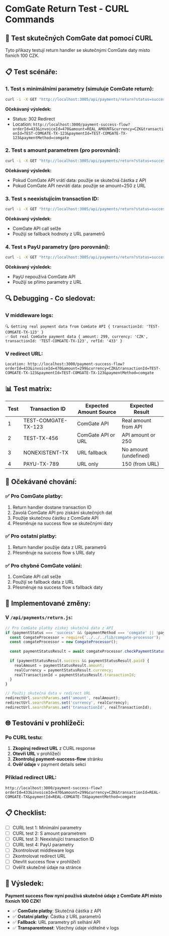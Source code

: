 # ComGate Return Test - CURL Commands

## 🧪 **Test skutečných ComGate dat pomocí CURL**

Tyto příkazy testují return handler se skutečnými ComGate daty místo fixních 100 CZK.

## 📋 **Test scénáře:**

### **1. Test s minimálními parametry (simuluje ComGate return):**
```bash
curl -i -X GET "http://localhost:3005/api/payments/return?status=success&transactionId=TEST-COMGATE-TX-123&orderId=433&invoiceId=470&paymentMethod=comgate"
```

**Očekávaný výsledek:**
- Status: 302 Redirect
- Location: `http://localhost:3000/payment-success-flow?orderId=433&invoiceId=470&amount=REAL_AMOUNT&currency=CZK&transactionId=TEST-COMGATE-TX-123&paymentId=TEST-COMGATE-TX-123&paymentMethod=comgate`

### **2. Test s amount parametrem (pro porovnání):**
```bash
curl -i -X GET "http://localhost:3005/api/payments/return?status=success&transactionId=TEST-TX-456&orderId=433&invoiceId=470&amount=250&currency=CZK&paymentMethod=comgate"
```

**Očekávaný výsledek:**
- Pokud ComGate API vrátí data: použije se skutečná částka z API
- Pokud ComGate API nevrátí data: použije se amount=250 z URL

### **3. Test s neexistujícím transaction ID:**
```bash
curl -i -X GET "http://localhost:3005/api/payments/return?status=success&transactionId=NONEXISTENT-TX&orderId=433&invoiceId=470&paymentMethod=comgate"
```

**Očekávaný výsledek:**
- ComGate API call selže
- Použijí se fallback hodnoty z URL parametrů

### **4. Test s PayU parametry (pro porovnání):**
```bash
curl -i -X GET "http://localhost:3005/api/payments/return?status=success&mihpayid=PAYU-TX-789&txnid=433&amount=150&paymentMethod=payu"
```

**Očekávaný výsledek:**
- PayU nepoužívá ComGate API
- Použijí se přímo parametry z URL

## 🔍 **Debugging - Co sledovat:**

### **V middleware logs:**
```
🔍 Getting real payment data from ComGate API { transactionId: 'TEST-COMGATE-TX-123' }
✅ Got real ComGate payment data { amount: 299, currency: 'CZK', transactionId: 'TEST-COMGATE-TX-123', refId: '433' }
```

### **V redirect URL:**
```
Location: http://localhost:3000/payment-success-flow?orderId=433&invoiceId=470&amount=299&currency=CZK&transactionId=TEST-COMGATE-TX-123&paymentId=TEST-COMGATE-TX-123&paymentMethod=comgate
```

## 📊 **Test matrix:**

| Test | Transaction ID | Expected Amount Source | Expected Result |
|------|----------------|------------------------|-----------------|
| 1 | TEST-COMGATE-TX-123 | ComGate API | Real amount from API |
| 2 | TEST-TX-456 | ComGate API or URL | API amount or 250 |
| 3 | NONEXISTENT-TX | URL fallback | No amount (undefined) |
| 4 | PAYU-TX-789 | URL only | 150 (from URL) |

## 🎯 **Očekávané chování:**

### **✅ Pro ComGate platby:**
1. Return handler dostane transaction ID
2. Zavolá ComGate API pro získání skutečných dat
3. Použije skutečnou částku z ComGate API
4. Přesměruje na success flow se skutečnými daty

### **✅ Pro ostatní platby:**
1. Return handler použije data z URL parametrů
2. Přesměruje na success flow s URL daty

### **✅ Pro chybné ComGate volání:**
1. ComGate API call selže
2. Použijí se fallback data z URL
3. Přesměruje na success flow s fallback daty

## 🔧 **Implementované změny:**

### **V `/api/payments/return.js`:**
```javascript
// Pro ComGate platby získej skutečná data z API
if (paymentStatus === 'success' && (paymentMethod === 'comgate' || !paymentMethod) && realTransactionId) {
  const ComgateProcessor = require('../../../lib/comgate-processor');
  const comgateProcessor = new ComgateProcessor();
  
  const paymentStatusResult = await comgateProcessor.checkPaymentStatus(realTransactionId);
  
  if (paymentStatusResult.success && paymentStatusResult.paid) {
    realAmount = paymentStatusResult.amount;
    realCurrency = paymentStatusResult.currency;
    realTransactionId = paymentStatusResult.transactionId;
  }
}

// Použij skutečná data v redirect URL
redirectUrl.searchParams.set('amount', realAmount);
redirectUrl.searchParams.set('currency', realCurrency);
redirectUrl.searchParams.set('transactionId', realTransactionId);
```

## 🌐 **Testování v prohlížeči:**

### **Po CURL testu:**
1. **Zkopíruj redirect URL** z CURL response
2. **Otevři URL** v prohlížeči
3. **Zkontroluj payment-success-flow** stránku
4. **Ověř údaje** v payment details sekci

### **Příklad redirect URL:**
```
http://localhost:3000/payment-success-flow?orderId=433&invoiceId=470&amount=299&currency=CZK&transactionId=REAL-COMGATE-TX&paymentId=REAL-COMGATE-TX&paymentMethod=comgate
```

## 📋 **Checklist:**

- [ ] CURL test 1: Minimální parametry
- [ ] CURL test 2: S amount parametrem
- [ ] CURL test 3: Neexistující transaction ID
- [ ] CURL test 4: PayU parametry
- [ ] Zkontrolovat middleware logs
- [ ] Zkontrolovat redirect URL
- [ ] Otevřít success flow v prohlížeči
- [ ] Ověřit skutečné údaje na stránce

## 🎉 **Výsledek:**

**Payment success flow nyní používá skutečné údaje z ComGate API místo fixních 100 CZK!**

- ✅ **ComGate platby**: Skutečná částka z API
- ✅ **Ostatní platby**: Částka z URL parametrů
- ✅ **Fallback**: URL parametry při selhání API
- ✅ **Transparentnost**: Všechny údaje viditelné v logs
